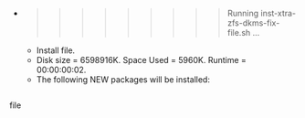 * >>>>>>>>> Running inst-xtra-zfs-dkms-fix-file.sh ...
  * Install file.
  * Disk size = 6598916K. Space Used = 5960K. Runtime = 00:00:00:02.
  * The following NEW packages will be installed:
  ```bash
file
  ```
